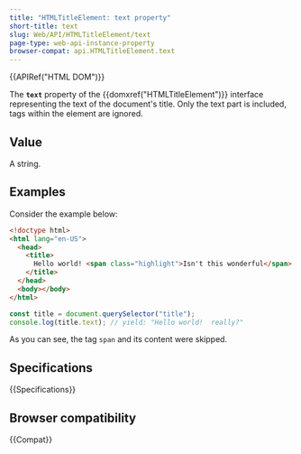 ```yaml
---
title: "HTMLTitleElement: text property"
short-title: text
slug: Web/API/HTMLTitleElement/text
page-type: web-api-instance-property
browser-compat: api.HTMLTitleElement.text
---
```


{{APIRef("HTML DOM")}}

The **`text`** property of the {{domxref("HTMLTitleElement")}} interface representing the text of the document's title. Only the text part is included, tags within the element are ignored.

## Value

A string.

## Examples

Consider the example below:

```html
<!doctype html>
<html lang="en-US">
  <head>
    <title>
      Hello world! <span class="highlight">Isn't this wonderful</span> really?
    </title>
  </head>
  <body></body>
</html>
```

```js
const title = document.querySelector("title");
console.log(title.text); // yield: "Hello world!  really?"
```

As you can see, the tag `span` and its content were skipped.

## Specifications

{{Specifications}}

## Browser compatibility

{{Compat}}
